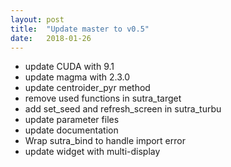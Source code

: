 ```yaml
---
layout: post
title:  "Update master to v0.5"
date:   2018-01-26
---
```


- update CUDA with 9.1
- update magma with 2.3.0
- update centroider_pyr method
- remove used functions in sutra_target
- add set_seed and refresh_screen in sutra_turbu
- update parameter files
- update documentation
- Wrap sutra_bind to handle import error
- update widget with multi-display
